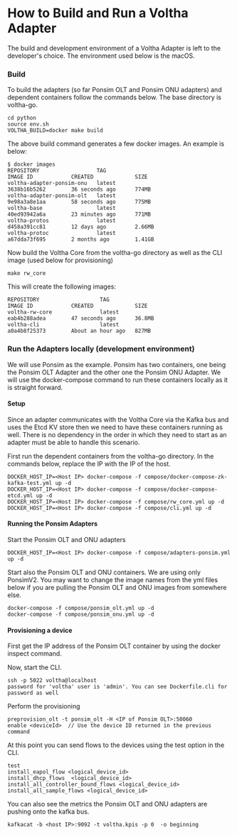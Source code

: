 # How to Build and Run a Voltha Adapter

The build and development environment of a Voltha Adapter is left to the developer's choice.  The 
environment used below is the macOS. 

### Build

To build the adapters (so far Ponsim OLT and Ponsim ONU adapters) and dependent containers follow 
the commands below. The base directory is voltha-go. 

```
cd python
source env.sh
VOLTHA_BUILD=docker make build
```

The above build command generates a few docker images. An example is below:

```
$ docker images
REPOSITORY                  TAG                                        IMAGE ID            CREATED             SIZE
voltha-adapter-ponsim-onu   latest                                     3638b16b5262        36 seconds ago      774MB
voltha-adapter-ponsim-olt   latest                                     9e98a3a8e1aa        58 seconds ago      775MB
voltha-base                 latest                                     40ed93942a6a        23 minutes ago      771MB
voltha-protos               latest                                     d458a391cc81        12 days ago         2.66MB
voltha-protoc               latest                                     a67dda73f695        2 months ago        1.41GB
```

Now build the Voltha Core from the voltha-go directory as well as the CLI image (used below for provisioning)
```
make rw_core
```

This will create the following images:
```
REPOSITORY                   TAG                                        IMAGE ID            CREATED             SIZE
voltha-rw-core               latest                                     eab4b288adea        47 seconds ago      36.8MB
voltha-cli                   latest                                     a0a4b8f25373        About an hour ago   827MB
```

### Run the Adapters locally (development environment)

We will use Ponsim as the example.  Ponsim has two containers, one being the Ponsim OLT Adapter and 
the other one the Ponsim ONU Adapter. We will use the docker-compose command to run these containers locally 
as it is straight forward.

#### Setup
Since an adapter communicates with the Voltha Core via the Kafka bus and uses the Etcd KV store then we 
need to have these containers running as well.   There is no dependency in the order in which they need to 
start as an adapter must be able to handle this scenario. 
 
First run the dependent containers from the voltha-go directory. In the commands below, replace the IP 
with the IP of the host.
```
DOCKER_HOST_IP=<Host IP> docker-compose -f compose/docker-compose-zk-kafka-test.yml up -d
DOCKER_HOST_IP=<Host IP> docker-compose -f compose/docker-compose-etcd.yml up -d
DOCKER_HOST_IP=<Host IP> docker-compose -f compose/rw_core.yml up -d
DOCKER_HOST_IP=<Host IP> docker-compose -f compose/cli.yml up -d
```
#### Running the Ponsim Adapters

Start the Ponsim OLT and ONU adapters
```
DOCKER_HOST_IP=<Host IP> docker-compose -f compose/adapters-ponsim.yml up -d
```

Start also the Ponsim OLT and ONU containers.  We are using only PonsimV2. You may want to change the 
image names from the yml files below if you are pulling the Ponsim OLT and ONU images from somewhere else.

```
docker-compose -f compose/ponsim_olt.yml up -d
docker-compose -f compose/ponsim_onu.yml up -d
```

#### Provisioning a device

First get the IP address of the Ponsim OLT container by using the docker inspect command.

Now, start the CLI.

```$xslt
ssh -p 5022 voltha@localhost
password for 'voltha' user is 'admin'. You can see Dockerfile.cli for password as well
```

Perform the provisioning

```$xslt
preprovision_olt -t ponsim_olt -H <IP of Ponsim OLT>:50060
enable <deviceId>  // Use the device ID returned in the previous command
```

At this point you can send flows to the devices using the test option in the CLI. 
```$xslt
test
install_eapol_flow <logical_device_id>
install_dhcp_flows  <logical_device_id>
install_all_controller_bound_flows <logical_device_id>
install_all_sample_flows <logical_device_id>
```

You can also see the metrics the Ponsim OLT and ONU adapters are pushing onto the kafka bus.

```$xslt
kafkacat -b <host IP>:9092 -t voltha.kpis -p 0  -o beginning
```

